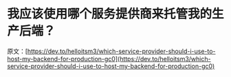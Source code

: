 # 我应该使用哪个服务提供商来托管我的生产后端？

原文：[https://dev.to/helloitsm3/which-service-provider-should-i-use-to-host-my-backend-for-production-gc0](https://dev.to/helloitsm3/which-service-provider-should-i-use-to-host-my-backend-for-production-gc0)